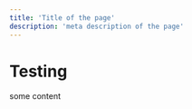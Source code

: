 ```yaml
---
title: 'Title of the page'
description: 'meta description of the page'
---
```


# Testing

some content